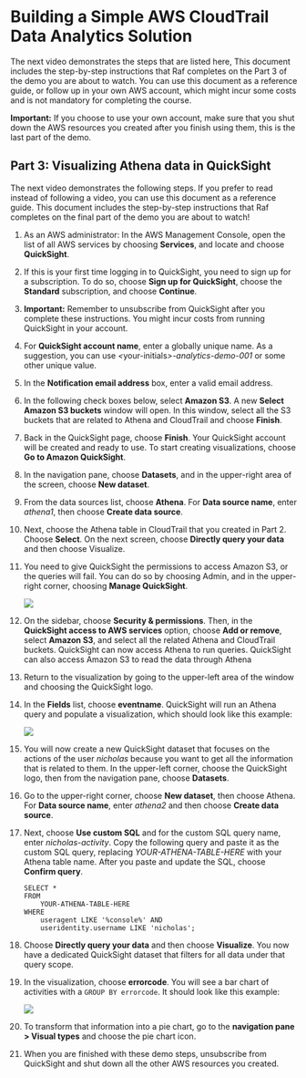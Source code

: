 </style>
<body>

<h1 id="building-a-simple-aws-cloudtrail-data-analytics-solution">Building a Simple AWS CloudTrail Data Analytics Solution</h1>
<p>The next video demonstrates the steps that are listed here, This document includes the step-by-step instructions that Raf completes on the Part 3 of the demo you are about to watch. You can use this document as a reference guide, or follow up in your own AWS account, which might incur some costs and is not mandatory for completing the course.</p>
<p><strong>Important:</strong> If you choose to use your own account, make sure that you shut down the AWS resources you created after you finish using them, this is the last part of the demo.</p>

<h2 id="step-3-visualizing-athena-data-in-quicksight">Part 3: Visualizing Athena data in QuickSight</h2>
<p>The next video demonstrates the following steps. If you prefer to read instead of following a video, you can use this document as a reference guide. This document includes the step-by-step instructions that Raf completes on the final part of the demo you are about to watch!</p>
<ol type="1">
<li><p>As an AWS administrator: In the AWS Management Console, open the list of all AWS services by choosing <strong>Services</strong>, and locate and choose <strong>QuickSight</strong>.</p></li>
<li><p>If this is your first time logging in to QuickSight, you need to sign up for a subscription. To do so, choose <strong>Sign up for QuickSight</strong>, choose the <strong>Standard</strong> subscription, and choose <strong>Continue</strong>.</p></li>
<li><p><strong>Important:</strong> Remember to unsubscribe from QuickSight after you complete these instructions. You might incur costs from running QuickSight in your account.</p></li>
<li><p>For <strong>QuickSight account name</strong>, enter a globally unique name. As a suggestion, you can use <em>&lt;</em>your-initials<em>&gt;-analytics-demo-001</em> or some other unique value.</p></li>
<li><p>In the <strong>Notification email address</strong> box, enter a valid email address.</p></li>
<li><p>In the following check boxes below, select <strong>Amazon S3</strong>. A new <strong>Select Amazon S3 buckets</strong> window will open. In this window, select all the S3 buckets that are related to Athena and CloudTrail and choose <strong>Finish</strong>.</p></li>
<li><p>Back in the QuickSight page, choose <strong>Finish</strong>. Your QuickSight account will be created and ready to use. To start creating visualizations, choose <strong>Go to Amazon QuickSight</strong>.</p></li>
<li><p>In the navigation pane, choose <strong>Datasets</strong>, and in the upper-right area of the screen, choose <strong>New dataset</strong>.</p></li>
<li><p>From the data sources list, choose <strong>Athena</strong>. For <strong>Data source name</strong>, enter <em>athena1</em>, then choose <strong>Create data source</strong>.</p></li>
<li><p>Next, choose the Athena table in CloudTrail that you created in Part 2. Choose <strong>Select</strong>. On the next screen, choose <strong>Directly query your data</strong> and then choose Visualize.</p></li>
<li><p>You need to give QuickSight the permissions to access Amazon S3, or the queries will fail. You can do so by choosing Admin, and in the upper-right corner, choosing <strong>Manage QuickSight</strong>.</p>
<p><img src="images/image3.png" /></p></li>
<li><p>On the sidebar, choose <strong>Security &amp; permissions</strong>. Then, in the <strong>QuickSight access to AWS services</strong> option, choose <strong>Add or remove</strong>, select <strong>Amazon S3</strong>, and select all the related Athena and CloudTrail buckets. QuickSight can now access Athena to run queries. QuickSight can also access Amazon S3 to read the data through Athena</p></li>
<li><p>Return to the visualization by going to the upper-left area of the window and choosing the QuickSight logo.</p></li>
<li><p>In the <strong>Fields</strong> list, choose <strong>eventname</strong>. QuickSight will run an Athena query and populate a visualization, which should look like this example:</p>
<p><img src="images/image4.png" /></p></li>
<li><p>You will now create a new QuickSight dataset that focuses on the actions of the user <em>nicholas</em> because you want to get all the information that is related to them. In the upper-left corner, choose the QuickSight logo, then from the navigation pane, choose <strong>Datasets</strong>.</p></li>
<li><p>Go to the upper-right corner, choose <strong>New dataset</strong>, then choose Athena. For <strong>Data source name</strong>, enter <em>athena2</em> and then choose <strong>Create data source</strong>.</p></li>
<li><p>Next, choose <strong>Use custom SQL</strong> and for the custom SQL query name, enter <em>nicholas-activity</em>. Copy the following query and paste it as the custom SQL query, replacing <em>YOUR-ATHENA-TABLE-HERE</em> with your Athena table name. After you paste and update the SQL, choose <strong>Confirm query</strong>.</p>
<div class="sourceCode" id="cb3"><pre class="sourceCode sql"><code class="sourceCode sql"><a class="sourceLine" id="cb3-1" title="1"><span class="kw">SELECT</span> <span class="op">*</span></a>
<a class="sourceLine" id="cb3-2" title="2"><span class="kw">FROM</span></a>
<a class="sourceLine" id="cb3-3" title="3">    YOUR<span class="op">-</span>ATHENA<span class="op">-</span><span class="kw">TABLE</span><span class="op">-</span>HERE</a>
<a class="sourceLine" id="cb3-4" title="4"><span class="kw">WHERE</span></a>
<a class="sourceLine" id="cb3-5" title="5">    useragent <span class="kw">LIKE</span> <span class="st">&#39;%console%&#39;</span> <span class="kw">AND</span></a>
<a class="sourceLine" id="cb3-6" title="6">    useridentity.username <span class="kw">LIKE</span> <span class="st">&#39;nicholas&#39;</span>;</a></code></pre></div></li>
<li><p>Choose <strong>Directly query your data</strong> and then choose <strong>Visualize</strong>. You now have a dedicated QuickSight dataset that filters for all data under that query scope.</p></li>
<li><p>In the visualization, choose <strong>errorcode</strong>. You will see a bar chart of activities with a <code>GROUP BY errorcode</code>. It should look like this example:</p>
<p><img src="images/image5.png" /></p></li>
<li><p>To transform that information into a pie chart, go to the <strong>navigation pane &gt; Visual types</strong> and choose the pie chart icon.</p></li>
<li><p>When you are finished with these demo steps, unsubscribe from QuickSight and shut down all the other AWS resources you created.</p></li>
</ol>

</body>
</html>
